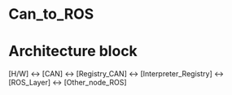 # Can_to_ROS

# Architecture block

[H/W] <-> [CAN] <-> [Registry_CAN] <-> [Interpreter_Registry] <-> [ROS_Layer] <-> [Other_node_ROS]
